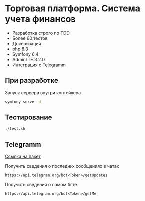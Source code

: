 # Торговая платформа. Система учета финансов

* Разработка строго по TDD
* Более 60 тестов
* Докеризация
* php 8.3
* Symfony 6.4
* AdminLTE 3.2.0
* Интеграция с Telegramm

## При разработке

Запуск сервера внутри контейнера

```bash
symfony serve -d
```

## Тестирование

```bash
./test.sh
```

## Telegramm

[Ссылка на пакет](https://github.com/TelegramBot/Api)

Получить сведения о последних сообщениях в чатах

```
https://api.telegram.org/bot<Token>/getUpdates
```

Получить сведения о самом боте

```
https://api.telegram.org/bot<Token>/getMe
```
